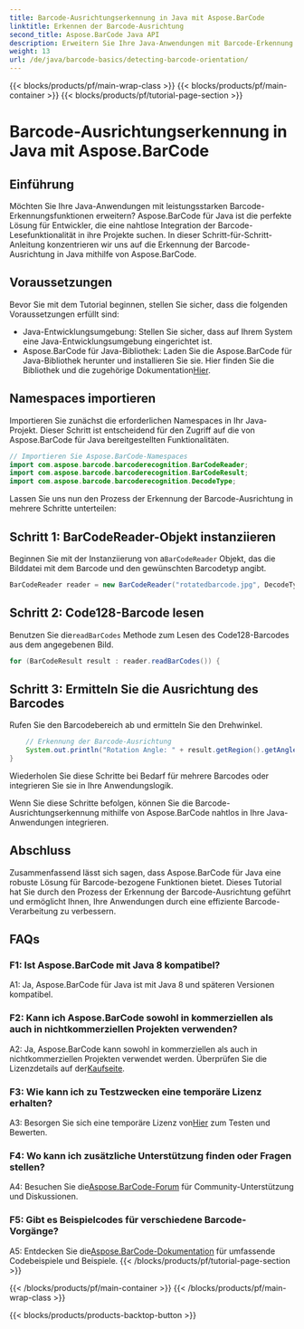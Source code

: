 ```yaml
---
title: Barcode-Ausrichtungserkennung in Java mit Aspose.BarCode
linktitle: Erkennen der Barcode-Ausrichtung
second_title: Aspose.BarCode Java API
description: Erweitern Sie Ihre Java-Anwendungen mit Barcode-Erkennung mit Aspose.BarCode für Java. Befolgen Sie unsere Schritt-für-Schritt-Anleitung, um die Barcode-Ausrichtung mühelos zu erkennen.
weight: 13
url: /de/java/barcode-basics/detecting-barcode-orientation/
---
```


{{< blocks/products/pf/main-wrap-class >}}
{{< blocks/products/pf/main-container >}}
{{< blocks/products/pf/tutorial-page-section >}}

# Barcode-Ausrichtungserkennung in Java mit Aspose.BarCode

## Einführung

Möchten Sie Ihre Java-Anwendungen mit leistungsstarken Barcode-Erkennungsfunktionen erweitern? Aspose.BarCode für Java ist die perfekte Lösung für Entwickler, die eine nahtlose Integration der Barcode-Lesefunktionalität in ihre Projekte suchen. In dieser Schritt-für-Schritt-Anleitung konzentrieren wir uns auf die Erkennung der Barcode-Ausrichtung in Java mithilfe von Aspose.BarCode.

## Voraussetzungen

Bevor Sie mit dem Tutorial beginnen, stellen Sie sicher, dass die folgenden Voraussetzungen erfüllt sind:

- Java-Entwicklungsumgebung: Stellen Sie sicher, dass auf Ihrem System eine Java-Entwicklungsumgebung eingerichtet ist.
-  Aspose.BarCode für Java-Bibliothek: Laden Sie die Aspose.BarCode für Java-Bibliothek herunter und installieren Sie sie. Hier finden Sie die Bibliothek und die zugehörige Dokumentation[Hier](https://releases.aspose.com/barcode/java/).

## Namespaces importieren

Importieren Sie zunächst die erforderlichen Namespaces in Ihr Java-Projekt. Dieser Schritt ist entscheidend für den Zugriff auf die von Aspose.BarCode für Java bereitgestellten Funktionalitäten.

```java
// Importieren Sie Aspose.BarCode-Namespaces
import com.aspose.barcode.barcoderecognition.BarCodeReader;
import com.aspose.barcode.barcoderecognition.BarCodeResult;
import com.aspose.barcode.barcoderecognition.DecodeType;
```

Lassen Sie uns nun den Prozess der Erkennung der Barcode-Ausrichtung in mehrere Schritte unterteilen:

## Schritt 1: BarCodeReader-Objekt instanziieren

 Beginnen Sie mit der Instanziierung von a`BarCodeReader` Objekt, das die Bilddatei mit dem Barcode und den gewünschten Barcodetyp angibt.

```java
BarCodeReader reader = new BarCodeReader("rotatedbarcode.jpg", DecodeType.CODE_128);
```

## Schritt 2: Code128-Barcode lesen

 Benutzen Sie die`readBarCodes` Methode zum Lesen des Code128-Barcodes aus dem angegebenen Bild.

```java
for (BarCodeResult result : reader.readBarCodes()) {
```

## Schritt 3: Ermitteln Sie die Ausrichtung des Barcodes

Rufen Sie den Barcodebereich ab und ermitteln Sie den Drehwinkel.

```java
    // Erkennung der Barcode-Ausrichtung
    System.out.println("Rotation Angle: " + result.getRegion().getAngle());
}
```

Wiederholen Sie diese Schritte bei Bedarf für mehrere Barcodes oder integrieren Sie sie in Ihre Anwendungslogik.

Wenn Sie diese Schritte befolgen, können Sie die Barcode-Ausrichtungserkennung mithilfe von Aspose.BarCode nahtlos in Ihre Java-Anwendungen integrieren.

## Abschluss

Zusammenfassend lässt sich sagen, dass Aspose.BarCode für Java eine robuste Lösung für Barcode-bezogene Funktionen bietet. Dieses Tutorial hat Sie durch den Prozess der Erkennung der Barcode-Ausrichtung geführt und ermöglicht Ihnen, Ihre Anwendungen durch eine effiziente Barcode-Verarbeitung zu verbessern.

## FAQs

### F1: Ist Aspose.BarCode mit Java 8 kompatibel?

A1: Ja, Aspose.BarCode für Java ist mit Java 8 und späteren Versionen kompatibel.

### F2: Kann ich Aspose.BarCode sowohl in kommerziellen als auch in nichtkommerziellen Projekten verwenden?

 A2: Ja, Aspose.BarCode kann sowohl in kommerziellen als auch in nichtkommerziellen Projekten verwendet werden. Überprüfen Sie die Lizenzdetails auf der[Kaufseite](https://purchase.aspose.com/buy).

### F3: Wie kann ich zu Testzwecken eine temporäre Lizenz erhalten?

 A3: Besorgen Sie sich eine temporäre Lizenz von[Hier](https://purchase.aspose.com/temporary-license/) zum Testen und Bewerten.

### F4: Wo kann ich zusätzliche Unterstützung finden oder Fragen stellen?

 A4: Besuchen Sie die[Aspose.BarCode-Forum](https://forum.aspose.com/c/barcode/13) für Community-Unterstützung und Diskussionen.

### F5: Gibt es Beispielcodes für verschiedene Barcode-Vorgänge?

 A5: Entdecken Sie die[Aspose.BarCode-Dokumentation](https://reference.aspose.com/barcode/java/) für umfassende Codebeispiele und Beispiele.
{{< /blocks/products/pf/tutorial-page-section >}}

{{< /blocks/products/pf/main-container >}}
{{< /blocks/products/pf/main-wrap-class >}}

{{< blocks/products/products-backtop-button >}}
